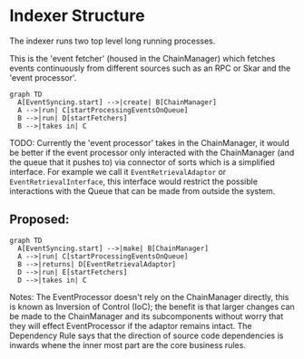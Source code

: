 # Indexer Structure

The indexer runs two top level long running processes.

This is the 'event fetcher' (housed in the ChainManager) which fetches events continuously from different sources such as an RPC or Skar and the 'event processor'.

```mermaid
graph TD
  A[EventSyncing.start] -->|create| B[ChainManager]
  A -->|run| C[startProcessingEventsOnQueue]
  B -->|run| D[startFetchers]
  B -->|takes in| C
```

TODO: Currently the 'event processor' takes in the ChainManager, it would be better if the event processor only interacted with the ChainManager (and the queue that it pushes to) via connector of sorts which is a simplified interface. For example we call it `EventRetrievalAdaptor` or `EventRetrievalInterface`, this interface would restrict the possible interactions with the Queue that can be made from outside the system.

## Proposed:

```mermaid
graph TD
  A[EventSyncing.start] -->|make| B[ChainManager]
  A -->|run| C[startProcessingEventsOnQueue]
  B -->|returns| D[EventRetrievalAdaptor]
  D -->|run| E[startFetchers]
  D -->|takes in| C
```

Notes: The EventProcessor doesn't rely on the ChainManager directly, this is known as Inversion of Control (IoC); the benefit is that larger changes can be made to the ChainManager and its subcomponents without worry that they will effect EventProcessor if the adaptor remains intact. The Dependency Rule says that the direction of source code dependencies is inwards whene the inner most part are the core business rules. 
